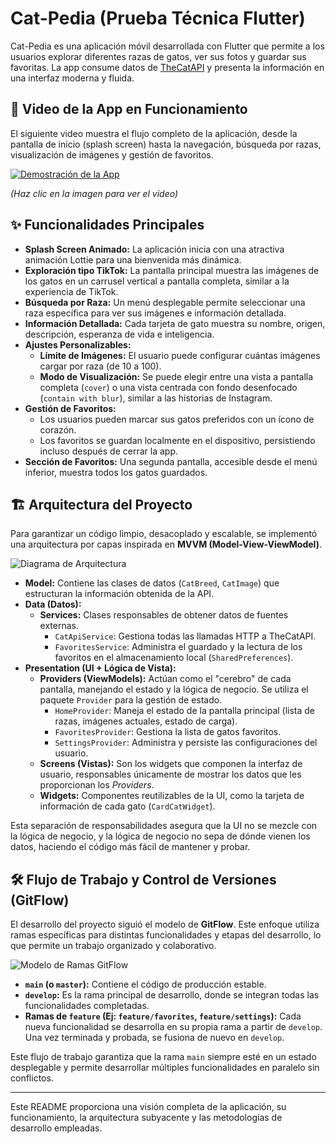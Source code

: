 # Cat-Pedia (Prueba Técnica Flutter)

Cat-Pedia es una aplicación móvil desarrollada con Flutter que permite a los usuarios explorar diferentes razas de gatos, ver sus fotos y guardar sus favoritas. La app consume datos de [TheCatAPI](https://thecatapi.com/) y presenta la información en una interfaz moderna y fluida.

## 🎥 Video de la App en Funcionamiento

El siguiente video muestra el flujo completo de la aplicación, desde la pantalla de inicio (splash screen) hasta la navegación, búsqueda por razas, visualización de imágenes y gestión de favoritos.

[![Demostración de la App](https://firebasestorage.googleapis.com/v0/b/o-clan.firebasestorage.app/o/Imagen%20de%20WhatsApp%202025-08-28%20a%20las%2000.46.13_31f8cba1.jpg?alt=media&token=45d2a9ff-2e0d-40ab-91ce-cba52deabbac)](https://firebasestorage.googleapis.com/v0/b/o-clan.firebasestorage.app/o/Screen_recording_20250828_005047.webm?alt=media&token=4ef70449-8abc-49c7-bbdb-1d39d4d1bca9)

*(Haz clic en la imagen para ver el video)*

## ✨ Funcionalidades Principales

* **Splash Screen Animado:** La aplicación inicia con una atractiva animación Lottie para una bienvenida más dinámica.
* **Exploración tipo TikTok:** La pantalla principal muestra las imágenes de los gatos en un carrusel vertical a pantalla completa, similar a la experiencia de TikTok.
* **Búsqueda por Raza:** Un menú desplegable permite seleccionar una raza específica para ver sus imágenes e información detallada.
* **Información Detallada:** Cada tarjeta de gato muestra su nombre, origen, descripción, esperanza de vida e inteligencia.
* **Ajustes Personalizables:**
    * **Límite de Imágenes:** El usuario puede configurar cuántas imágenes cargar por raza (de 10 a 100).
    * **Modo de Visualización:** Se puede elegir entre una vista a pantalla completa (`cover`) o una vista centrada con fondo desenfocado (`contain with blur`), similar a las historias de Instagram.
* **Gestión de Favoritos:**
    * Los usuarios pueden marcar sus gatos preferidos con un ícono de corazón.
    * Los favoritos se guardan localmente en el dispositivo, persistiendo incluso después de cerrar la app.
* **Sección de Favoritos:** Una segunda pantalla, accesible desde el menú inferior, muestra todos los gatos guardados.

## 🏗️ Arquitectura del Proyecto

Para garantizar un código limpio, desacoplado y escalable, se implementó una arquitectura por capas inspirada en **MVVM (Model-View-ViewModel)**.

![Diagrama de Arquitectura](https://firebasestorage.googleapis.com/v0/b/o-clan.firebasestorage.app/o/Imagen%20de%20WhatsApp%202025-08-28%20a%20las%2000.48.23_b2adf92c.jpg?alt=media&token=0a2bb5d5-fd9b-4bab-8676-54d82c749660)

* **Model:** Contiene las clases de datos (`CatBreed`, `CatImage`) que estructuran la información obtenida de la API.
* **Data (Datos):**
    * **Services:** Clases responsables de obtener datos de fuentes externas.
        * `CatApiService`: Gestiona todas las llamadas HTTP a TheCatAPI.
        * `FavoritesService`: Administra el guardado y la lectura de los favoritos en el almacenamiento local (`SharedPreferences`).
* **Presentation (UI + Lógica de Vista):**
    * **Providers (ViewModels):** Actúan como el "cerebro" de cada pantalla, manejando el estado y la lógica de negocio. Se utiliza el paquete `Provider` para la gestión de estado.
        * `HomeProvider`: Maneja el estado de la pantalla principal (lista de razas, imágenes actuales, estado de carga).
        * `FavoritesProvider`: Gestiona la lista de gatos favoritos.
        * `SettingsProvider`: Administra y persiste las configuraciones del usuario.
    * **Screens (Vistas):** Son los widgets que componen la interfaz de usuario, responsables únicamente de mostrar los datos que les proporcionan los *Providers*.
    * **Widgets:** Componentes reutilizables de la UI, como la tarjeta de información de cada gato (`CardCatWidget`).

Esta separación de responsabilidades asegura que la UI no se mezcle con la lógica de negocio, y la lógica de negocio no sepa de dónde vienen los datos, haciendo el código más fácil de mantener y probar.

## 🛠️ Flujo de Trabajo y Control de Versiones (GitFlow)

El desarrollo del proyecto siguió el modelo de **GitFlow**. Este enfoque utiliza ramas específicas para distintas funcionalidades y etapas del desarrollo, lo que permite un trabajo organizado y colaborativo.

![Modelo de Ramas GitFlow](https://firebasestorage.googleapis.com/v0/b/o-clan.firebasestorage.app/o/Imagen%20de%20WhatsApp%202025-08-28%20a%20las%2000.46.13_31f8cba1.jpg?alt=media&token=45d2a9ff-2e0d-40ab-91ce-cba52deabbac)

* **`main` (o `master`):** Contiene el código de producción estable.
* **`develop`:** Es la rama principal de desarrollo, donde se integran todas las funcionalidades completadas.
* **Ramas de `feature` (Ej: `feature/favorites`, `feature/settings`):** Cada nueva funcionalidad se desarrolla en su propia rama a partir de `develop`. Una vez terminada y probada, se fusiona de nuevo en `develop`.

Este flujo de trabajo garantiza que la rama `main` siempre esté en un estado desplegable y permite desarrollar múltiples funcionalidades en paralelo sin conflictos.

---

Este README proporciona una visión completa de la aplicación, su funcionamiento, la arquitectura subyacente y las metodologías de desarrollo empleadas.